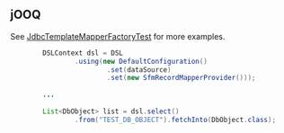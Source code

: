 jOOQ
-----

See [JdbcTemplateMapperFactoryTest](/src/test/java/org/simpleflatmapper/jdbc/spring/JdbcTemplateMapperFactoryTest.java) for more examples.

```java
		DSLContext dsl = DSL
				.using(new DefaultConfiguration()
						.set(dataSource)
						.set(new SfmRecordMapperProvider()));
		
		...
		
		List<DbObject> list = dsl.select()
				.from("TEST_DB_OBJECT").fetchInto(DbObject.class);
```

